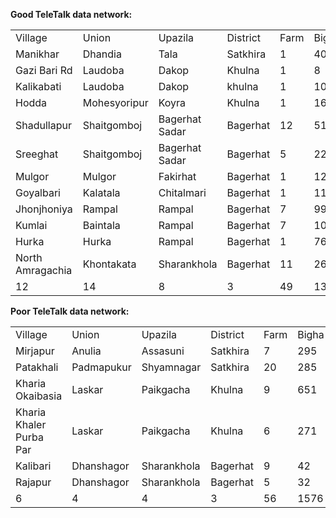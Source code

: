 **Good TeleTalk data network:**

<table>
  <tr>
    <td>Village</td>
    <td>Union</td>
    <td>Upazila</td>
    <td>District</td>
    <td>Farm</td>
    <td>Bigha</td>
  </tr>
  <tr>
    <td>Manikhar</td>
    <td>Dhandia</td>
    <td>Tala</td>
    <td>Satkhira</td>
    <td>1</td>
    <td>40</td>
  </tr>
  <tr>
    <td>Gazi Bari Rd</td>
    <td>Laudoba</td>
    <td>Dakop </td>
    <td>Khulna</td>
    <td>1</td>
    <td>8</td>
  </tr>
  <tr>
    <td>Kalikabati</td>
    <td>Laudoba</td>
    <td>Dakop </td>
    <td>khulna</td>
    <td>1</td>
    <td>10</td>
  </tr>
  <tr>
    <td>Hodda</td>
    <td>Mohesyoripur</td>
    <td>Koyra </td>
    <td>Khulna</td>
    <td>1</td>
    <td>16</td>
  </tr>
  <tr>
    <td>Shadullapur</td>
    <td>Shaitgomboj</td>
    <td>Bagerhat Sadar </td>
    <td>Bagerhat</td>
    <td>12</td>
    <td>51</td>
  </tr>
  <tr>
    <td>Sreeghat</td>
    <td>Shaitgomboj</td>
    <td>Bagerhat Sadar </td>
    <td>Bagerhat</td>
    <td>5</td>
    <td>22</td>
  </tr>
  <tr>
    <td>Mulgor</td>
    <td>Mulgor</td>
    <td>Fakirhat</td>
    <td>Bagerhat</td>
    <td>1</td>
    <td>12</td>
  </tr>
  <tr>
    <td>Goyalbari</td>
    <td>Kalatala</td>
    <td>Chitalmari</td>
    <td>Bagerhat</td>
    <td>1</td>
    <td>11</td>
  </tr>
  <tr>
    <td>Jhonjhoniya</td>
    <td>Rampal</td>
    <td>Rampal </td>
    <td>Bagerhat</td>
    <td>7</td>
    <td>996</td>
  </tr>
  <tr>
    <td>Kumlai</td>
    <td>Baintala</td>
    <td>Rampal </td>
    <td>Bagerhat</td>
    <td>7</td>
    <td>104</td>
  </tr>
  <tr>
    <td>Hurka</td>
    <td>Hurka</td>
    <td>Rampal </td>
    <td>Bagerhat</td>
    <td>1</td>
    <td>76</td>
  </tr>
  <tr>
    <td>North Amragachia</td>
    <td>Khontakata</td>
    <td>Sharankhola </td>
    <td>Bagerhat</td>
    <td>11</td>
    <td>26</td>
  </tr>
  <tr>
    <td>12</td>
    <td>14</td>
    <td>8</td>
    <td>3</td>
    <td>49</td>
    <td>1372</td>
  </tr>
</table>


**Poor TeleTalk data network:**

<table>
  <tr>
    <td>Village</td>
    <td>Union</td>
    <td>Upazila</td>
    <td>District</td>
    <td>Farm</td>
    <td>Bigha</td>
  </tr>
  <tr>
    <td>Mirjapur</td>
    <td>Anulia</td>
    <td>Assasuni </td>
    <td>Satkhira</td>
    <td>7</td>
    <td>295</td>
  </tr>
  <tr>
    <td>Patakhali</td>
    <td>Padmapukur</td>
    <td>Shyamnagar </td>
    <td>Satkhira</td>
    <td>20</td>
    <td>285</td>
  </tr>
  <tr>
    <td>Kharia Okaibasia</td>
    <td>Laskar</td>
    <td>Paikgacha </td>
    <td>Khulna</td>
    <td>9</td>
    <td>651</td>
  </tr>
  <tr>
    <td>Kharia Khaler Purba Par</td>
    <td>Laskar</td>
    <td>Paikgacha </td>
    <td>Khulna</td>
    <td>6</td>
    <td>271</td>
  </tr>
  <tr>
    <td>Kalibari</td>
    <td>Dhanshagor</td>
    <td>Sharankhola </td>
    <td>Bagerhat</td>
    <td>9</td>
    <td>42</td>
  </tr>
  <tr>
    <td>Rajapur</td>
    <td>Dhanshagor</td>
    <td>Sharankhola </td>
    <td>Bagerhat</td>
    <td>5</td>
    <td>32</td>
  </tr>
  <tr>
    <td>6</td>
    <td>4</td>
    <td>4</td>
    <td>3</td>
    <td>56</td>
    <td>1576</td>
  </tr>
</table>


